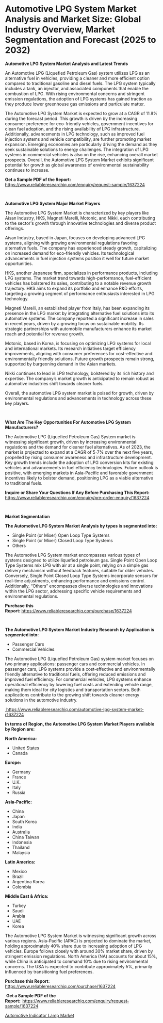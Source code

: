 <p><h1>Automotive LPG System Market Analysis and Market Size: Global Industry Overview, Market Segmentation and Forecast (2025 to 2032)</h1></p><p><strong>Automotive LPG System Market Analysis and Latest Trends</strong></p>
<p><p>An Automotive LPG (Liquefied Petroleum Gas) system utilizes LPG as an alternative fuel in vehicles, providing a cleaner and more efficient option compared to traditional gasoline and diesel fuels. The LPG system typically includes a tank, an injector, and associated components that enable the combustion of LPG. With rising environmental concerns and stringent emission regulations, the adoption of LPG systems has gained traction as they produce lower greenhouse gas emissions and particulate matter.</p><p>The Automotive LPG System Market is expected to grow at a CAGR of 11.8% during the forecast period. This growth is driven by the increasing consumer preference for eco-friendly vehicles, government incentives for clean fuel adoption, and the rising availability of LPG infrastructure. Additionally, advancements in LPG technology, such as improved fuel injection systems and vehicle compatibility, are further promoting market expansion. Emerging economies are particularly driving the demand as they seek sustainable solutions to energy challenges. The integration of LPG systems in commercial vehicles is also on the rise, enhancing overall market prospects. Overall, the Automotive LPG System Market exhibits significant potential for growth as global awareness of environmental sustainability continues to increase.</p></p>
<p><strong>Get a Sample PDF of the Report:&nbsp;</strong> <a href="https://www.reliableresearchiq.com/enquiry/request-sample/1637224?utm_campaign=3513&utm_medium=2&utm_source=Github&utm_content=ia&utm_term=23032025&utm_id=automotive-lpg-system">https://www.reliableresearchiq.com/enquiry/request-sample/1637224</a></p>
<p>&nbsp;</p>
<p><strong>Automotive LPG System Major Market Players</strong></p>
<p><p>The Automotive LPG System Market is characterized by key players like Aisan Industry, HKS, Magneti Marelli, Motonic, and Nikki, each contributing to the sector's growth through innovative technologies and diverse product offerings. </p><p>Aisan Industry, based in Japan, focuses on developing advanced LPG systems, aligning with growing environmental regulations favoring alternative fuels. The company has experienced steady growth, capitalizing on increased demand for eco-friendly vehicles. Its technological advancements in fuel injection systems position it well for future market opportunities.</p><p>HKS, another Japanese firm, specializes in performance products, including LPG systems. The market trend towards high-performance, fuel-efficient vehicles has bolstered its sales, contributing to a notable revenue growth trajectory. HKS aims to expand its portfolio and enhance R&D efforts, targeting a growing segment of performance enthusiasts interested in LPG technology.</p><p>Magneti Marelli, an established player from Italy, has been expanding its presence in the LPG market by integrating alternative fuel solutions into its automotive systems. The company reported a significant increase in sales in recent years, driven by a growing focus on sustainable mobility. Its strategic partnerships with automobile manufacturers enhance its market reach and potential for revenue growth.</p><p>Motonic, based in Korea, is focusing on optimizing LPG systems for local and international markets. Its research initiatives target efficiency improvements, aligning with consumer preferences for cost-effective and environmentally friendly solutions. Future growth prospects remain strong, supported by burgeoning demand in the Asian markets.</p><p>Nikki continues to lead in LPG technology, bolstered by its rich history and expertise. The company’s market growth is anticipated to remain robust as automotive industries shift towards cleaner fuels. </p><p>Overall, the automotive LPG system market is poised for growth, driven by environmental regulations and advancements in technology across these key players.</p></p>
<p>&nbsp;</p>
<p><strong>What Are The Key Opportunities For Automotive LPG System Manufacturers?</strong></p>
<p><p>The Automotive LPG (Liquefied Petroleum Gas) System market is witnessing significant growth, driven by increasing environmental regulations and the demand for cleaner fuel alternatives. As of 2023, the market is projected to expand at a CAGR of 5-7% over the next five years, propelled by rising consumer awareness and infrastructure development. Key growth trends include the adoption of LPG conversion kits for existing vehicles and advancements in fuel efficiency technologies. Future outlook is positive, with emerging markets in Asia-Pacific and favorable government incentives likely to bolster demand, positioning LPG as a viable alternative to traditional fuels.</p></p>
<p><strong>Inquire or Share Your Questions If Any Before Purchasing This Report:</strong> <a href="https://www.reliableresearchiq.com/enquiry/pre-order-enquiry/1637224?utm_campaign=3513&utm_medium=2&utm_source=Github&utm_content=ia&utm_term=23032025&utm_id=automotive-lpg-system">https://www.reliableresearchiq.com/enquiry/pre-order-enquiry/1637224</a></p>
<p>&nbsp;</p>
<p><strong>Market Segmentation</strong></p>
<p><strong>The Automotive LPG System Market Analysis by types is segmented into:</strong></p>
<p><ul><li>Single Point (or Mixer) Open Loop Type Systems</li><li>Single Point (or Mixer) Closed Loop Type Systems</li><li>Others</li></ul></p>
<p><p>The Automotive LPG System market encompasses various types of systems designed to utilize liquefied petroleum gas. Single Point Open Loop Type Systems mix LPG with air at a single point, relying on a simple gas delivery mechanism without feedback features, suitable for older vehicles. Conversely, Single Point Closed Loop Type Systems incorporate sensors for real-time adjustments, enhancing performance and emissions control. Additionally, “Others” encompasses diverse technologies and innovations within the LPG sector, addressing specific vehicle requirements and environmental regulations.</p></p>
<p><strong>Purchase this Report:&nbsp;</strong><a href="https://www.reliableresearchiq.com/purchase/1637224?utm_campaign=3513&utm_medium=2&utm_source=Github&utm_content=ia&utm_term=23032025&utm_id=automotive-lpg-system">https://www.reliableresearchiq.com/purchase/1637224</a></p>
<p>&nbsp;</p>
<p><strong>The Automotive LPG System Market Industry Research by Application is segmented into:</strong></p>
<p><ul><li>Passenger Cars</li><li>Commercial Vehicles</li></ul></p>
<p><p>The Automotive LPG (Liquefied Petroleum Gas) system market focuses on two primary applications: passenger cars and commercial vehicles. In passenger cars, LPG systems provide a cost-effective and environmentally friendly alternative to traditional fuels, offering reduced emissions and improved fuel efficiency. For commercial vehicles, LPG systems enhance operational efficiency by lowering fuel costs and extending vehicle range, making them ideal for city logistics and transportation sectors. Both applications contribute to the growing shift towards cleaner energy solutions in the automotive industry.</p></p>
<p><a href="https://www.reliableresearchiq.com/automotive-lpg-system-market-r1637224?utm_campaign=3513&utm_medium=2&utm_source=Github&utm_content=ia&utm_term=23032025&utm_id=automotive-lpg-system">&nbsp;https://www.reliableresearchiq.com/automotive-lpg-system-market-r1637224</a></p>
<p><strong>In terms of Region, the Automotive LPG System Market Players available by Region are:</strong></p>
<p>
    <p> <strong> North America: </strong>
        <ul>
            <li>United States</li>
            <li>Canada</li>
        </ul>
        </p> 
    <p> <strong> Europe: </strong>
        <ul>
            <li>Germany</li>
            <li>France</li>
            <li>U.K.</li>
            <li>Italy</li>
            <li>Russia</li>
        </ul>
        </p> 
    <p> <strong> Asia-Pacific: </strong>
        <ul>
            <li>China</li>
            <li>Japan</li>
            <li>South Korea</li>
            <li>India</li>
            <li>Australia</li>
            <li>China Taiwan</li>
            <li>Indonesia</li>
            <li>Thailand</li>
            <li>Malaysia</li>
        </ul>
        </p> 
    <p> <strong> Latin America: </strong>
        <ul>
            <li>Mexico</li>
            <li>Brazil</li>
            <li>Argentina Korea</li>
            <li>Colombia</li>
        </ul>
        </p> 
    <p> <strong> Middle East & Africa: </strong>
        <ul>
            <li>Turkey</li>
            <li>Saudi</li>
            <li>Arabia</li>
            <li>UAE</li>
            <li>Korea</li>
        </ul>
    </p>
    </p>
<p><p>The Automotive LPG System Market is witnessing significant growth across various regions. Asia-Pacific (APAC) is projected to dominate the market, holding approximately 40% share due to increasing adoption of LPG vehicles. Europe follows closely with around 30% market share, driven by stringent emission regulations. North America (NA) accounts for about 15%, while China is anticipated to command 10% due to rising environmental concerns. The USA is expected to contribute approximately 5%, primarily influenced by transitioning fuel preferences.</p></p>
<p><strong>Purchase this Report: </strong><a href="https://www.reliableresearchiq.com/purchase/1637224?utm_campaign=3513&utm_medium=2&utm_source=Github&utm_content=ia&utm_term=23032025&utm_id=automotive-lpg-system">https://www.reliableresearchiq.com/purchase/1637224</a></p>
<p>&nbsp;<strong>Get a Sample PDF of the Report:&nbsp;&nbsp;</strong><a href="https://www.reliableresearchiq.com/enquiry/request-sample/1637224?utm_campaign=3513&utm_medium=2&utm_source=Github&utm_content=ia&utm_term=23032025&utm_id=automotive-lpg-system">https://www.reliableresearchiq.com/enquiry/request-sample/1637224</a></p>
<p><strong></strong></p>
<p><p><a href="https://github.com/daleogrando/Market-Research-Report-List-1/blob/main/automotive-indicator-lamp-market.md?utm_campaign=3513&utm_medium=2&utm_source=Github&utm_content=ia&utm_term=23032025&utm_id=automotive-lpg-system">Automotive Indicator Lamp Market</a></p></p>